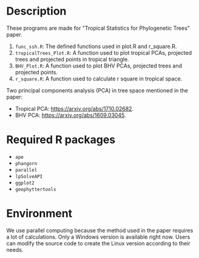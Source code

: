 # Description
These programs are made for "Tropical Statistics for Phylogenetic Trees" paper.

1. `func_ssh.R`: The defined functions used in plot.R and r_square.R.
2. `tropicalTrees_Plot.R`: A function used to plot tropical PCAs, projected trees and projected points in tropical triangle.
3. `BHV_Plot.R`: A function used to plot BHV PCAs, projected trees and projected points.
4. `r_square.R`: A function used to calculate r square in tropical space.

Two principal components analysis (PCA) in tree space mentioned in the paper:

* Tropical PCA: https://arxiv.org/abs/1710.02682.
* BHV PCA: https://arxiv.org/abs/1609.03045.

# Required R packages

* `ape`
* `phangorn`
* `parallel`
* `lpSolveAPI`
* `ggplot2`
* `geophyttertools`

# Environment
We use parallel computing because the method used in the paper requires a lot of calculations. Only a Windows version is available right now. Users can modify the source code to create the Linux version according to their needs.
